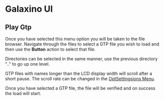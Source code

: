 # Galaxino UI

## Play Gtp

Once you have selected this menu option you will be taken to the file browser. Navigate through the files to select a GTP file you wish to load and then use the **Button** action to select that file.

Directories can be selected in the same manner, use the previous directory ".." to go up one level.

GTP files with names longer than the LCD display width will scroll after a short pause. The scroll rate can be changed in the [OptSettingsions Menu](/docs/ui/SettingsMenu.md).

Once you have selected a GTP file, the file will be verified and on success the load will start.